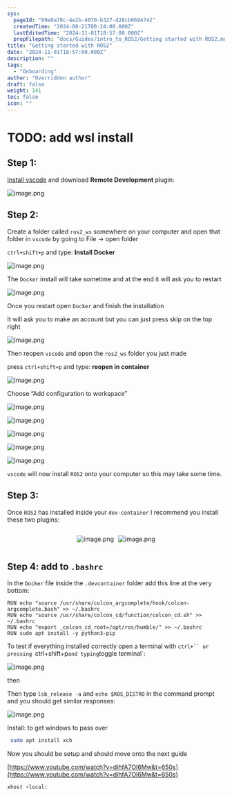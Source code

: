 ```yaml
---
sys:
  pageId: "89e0a78c-4e2b-4070-b327-d28cb0694742"
  createdTime: "2024-08-21T00:24:00.000Z"
  lastEditedTime: "2024-11-01T18:57:00.000Z"
  propFilepath: "docs/Guides/intro_to_ROS2/Getting started with ROS2.md"
title: "Getting started with ROS2"
date: "2024-11-01T18:57:00.000Z"
description: ""
tags:
  - "Onboarding"
author: "Overridden author"
draft: false
weight: 141
toc: false
icon: ""
---
```


# TODO: add wsl install

## Step 1:

[Install vscode](https://code.visualstudio.com/download) and download **Remote Development** plugin:

![image.png](https://prod-files-secure.s3.us-west-2.amazonaws.com/d518164a-d88e-44d1-a4ee-3adb3bd8bce0/efb52993-1881-4a40-b95e-6f020334f022/image.png?X-Amz-Algorithm=AWS4-HMAC-SHA256&X-Amz-Content-Sha256=UNSIGNED-PAYLOAD&X-Amz-Credential=ASIAZI2LB466WQCUEGRQ%2F20250316%2Fus-west-2%2Fs3%2Faws4_request&X-Amz-Date=20250316T150411Z&X-Amz-Expires=3600&X-Amz-Security-Token=IQoJb3JpZ2luX2VjENf%2F%2F%2F%2F%2F%2F%2F%2F%2F%2FwEaCXVzLXdlc3QtMiJIMEYCIQCz0%2F3lSeUy9%2BqN5al%2FuCwWM%2Bfbh8508Wp21gh9AT4QvgIhANEETvFlMULEfhOh2RazuKOvu%2FSaRMME5NLXUPCBxhTIKv8DCC8QABoMNjM3NDIzMTgzODA1Igw9GvPx9Ys5%2FunqtHAq3AMWabOPTkuJ%2Bca7FaXrtV7zgKee9T4bvp7hDaEz0JuaIs9cPs7W8mHPQFXkn0gKnw0ayDS686yiltoB6ow7tzqM4AX66hWemHlOxztxTMyJoasgGYPik62TuMHiRWOUR9xELC9PkiHWGc1osu6j7QEZfj7U1OFpAflZYHADm8fi%2FoMrnE7h4vik3o06jSCyWRjdr5qQLG%2F7glJQhJ7%2FYuOm0Y5ZxuUaBytN7T%2Bqgm2oGawGxRWjIpPKEOLW%2BbiKReDCMgLGiOHe%2FESu30aveLlKlddl5d7r8qMLSIikUU8vP4z3rSYfhqofu7rvlW5hDuywq4mzSgJmAw9JVIRlqYGQn%2BAXNseJRMU5Yw9x%2BHCAmcmCBneNmGk21u9SHyb6QMJe7qL9wvcAB6NNHhBFDE9ddOkNCbY1bSTzGCg9vQAFPBNKnR%2FTX9dvtuEteMRjrb6f5ssqXeqI%2FPgR0jkJLgpemEbOsagr5HsTzROmq6VKZaZq46z3YKsm9FNmSnHnoIFpstjVCyooFaq3VzaCZBI7L%2FDX8wm70UNrMgIAXAA7l6EcwkaYGtv7liBluIN6%2FWTRjtKwdcQKjYdaT385x9hr6pALecVAal1PrKJasJd0n22xeWaMvRXPe1XsaDDMvdu%2BBjqkAfKwnNoRikW6H7FTZvRqGOzR2jp%2FUsH9XcM0rUvfQ9SBy5aUOEVf67T86mS3YVjglM0gnfj73imOGR6w%2FLNgp3xCIiztBGmDJQxNF0TimqJ2G1Di97WQ07DNslma7RXzK4sI9oDVn0JWIDM3Vc9QauhuJodaPDyzZ%2F13G4GvHA4qxa%2BR3M9R7DOGOWk7qOFRP9%2Bx6AAPnssVWVCln0v58RqBo5f9&X-Amz-Signature=aa92ba39baccfbab7f292c25292a3af80fdd5c02295aa2075d4780dd4f634205&X-Amz-SignedHeaders=host&x-id=GetObject)

## Step 2:

Create a folder called `ros2_ws` somewhere on your computer and open that folder in `vscode` by going to File → open folder 

`ctrl+shift+p` and type: **Install Docker**

![image.png](https://prod-files-secure.s3.us-west-2.amazonaws.com/d518164a-d88e-44d1-a4ee-3adb3bd8bce0/2269dc0e-1cd5-47ff-bceb-c04ad9b2eab0/image.png?X-Amz-Algorithm=AWS4-HMAC-SHA256&X-Amz-Content-Sha256=UNSIGNED-PAYLOAD&X-Amz-Credential=ASIAZI2LB466WQCUEGRQ%2F20250316%2Fus-west-2%2Fs3%2Faws4_request&X-Amz-Date=20250316T150411Z&X-Amz-Expires=3600&X-Amz-Security-Token=IQoJb3JpZ2luX2VjENf%2F%2F%2F%2F%2F%2F%2F%2F%2F%2FwEaCXVzLXdlc3QtMiJIMEYCIQCz0%2F3lSeUy9%2BqN5al%2FuCwWM%2Bfbh8508Wp21gh9AT4QvgIhANEETvFlMULEfhOh2RazuKOvu%2FSaRMME5NLXUPCBxhTIKv8DCC8QABoMNjM3NDIzMTgzODA1Igw9GvPx9Ys5%2FunqtHAq3AMWabOPTkuJ%2Bca7FaXrtV7zgKee9T4bvp7hDaEz0JuaIs9cPs7W8mHPQFXkn0gKnw0ayDS686yiltoB6ow7tzqM4AX66hWemHlOxztxTMyJoasgGYPik62TuMHiRWOUR9xELC9PkiHWGc1osu6j7QEZfj7U1OFpAflZYHADm8fi%2FoMrnE7h4vik3o06jSCyWRjdr5qQLG%2F7glJQhJ7%2FYuOm0Y5ZxuUaBytN7T%2Bqgm2oGawGxRWjIpPKEOLW%2BbiKReDCMgLGiOHe%2FESu30aveLlKlddl5d7r8qMLSIikUU8vP4z3rSYfhqofu7rvlW5hDuywq4mzSgJmAw9JVIRlqYGQn%2BAXNseJRMU5Yw9x%2BHCAmcmCBneNmGk21u9SHyb6QMJe7qL9wvcAB6NNHhBFDE9ddOkNCbY1bSTzGCg9vQAFPBNKnR%2FTX9dvtuEteMRjrb6f5ssqXeqI%2FPgR0jkJLgpemEbOsagr5HsTzROmq6VKZaZq46z3YKsm9FNmSnHnoIFpstjVCyooFaq3VzaCZBI7L%2FDX8wm70UNrMgIAXAA7l6EcwkaYGtv7liBluIN6%2FWTRjtKwdcQKjYdaT385x9hr6pALecVAal1PrKJasJd0n22xeWaMvRXPe1XsaDDMvdu%2BBjqkAfKwnNoRikW6H7FTZvRqGOzR2jp%2FUsH9XcM0rUvfQ9SBy5aUOEVf67T86mS3YVjglM0gnfj73imOGR6w%2FLNgp3xCIiztBGmDJQxNF0TimqJ2G1Di97WQ07DNslma7RXzK4sI9oDVn0JWIDM3Vc9QauhuJodaPDyzZ%2F13G4GvHA4qxa%2BR3M9R7DOGOWk7qOFRP9%2Bx6AAPnssVWVCln0v58RqBo5f9&X-Amz-Signature=ea50dab4f9d69bf9521c70a8d014b2e40594a71e38f74cfc48feb3f2cc5c816e&X-Amz-SignedHeaders=host&x-id=GetObject)

The `Docker` install will take sometime and at the end it will ask you to restart

![image.png](https://prod-files-secure.s3.us-west-2.amazonaws.com/d518164a-d88e-44d1-a4ee-3adb3bd8bce0/ed233f78-be33-4b1f-b89c-9c346c0e961e/image.png?X-Amz-Algorithm=AWS4-HMAC-SHA256&X-Amz-Content-Sha256=UNSIGNED-PAYLOAD&X-Amz-Credential=ASIAZI2LB466WQCUEGRQ%2F20250316%2Fus-west-2%2Fs3%2Faws4_request&X-Amz-Date=20250316T150411Z&X-Amz-Expires=3600&X-Amz-Security-Token=IQoJb3JpZ2luX2VjENf%2F%2F%2F%2F%2F%2F%2F%2F%2F%2FwEaCXVzLXdlc3QtMiJIMEYCIQCz0%2F3lSeUy9%2BqN5al%2FuCwWM%2Bfbh8508Wp21gh9AT4QvgIhANEETvFlMULEfhOh2RazuKOvu%2FSaRMME5NLXUPCBxhTIKv8DCC8QABoMNjM3NDIzMTgzODA1Igw9GvPx9Ys5%2FunqtHAq3AMWabOPTkuJ%2Bca7FaXrtV7zgKee9T4bvp7hDaEz0JuaIs9cPs7W8mHPQFXkn0gKnw0ayDS686yiltoB6ow7tzqM4AX66hWemHlOxztxTMyJoasgGYPik62TuMHiRWOUR9xELC9PkiHWGc1osu6j7QEZfj7U1OFpAflZYHADm8fi%2FoMrnE7h4vik3o06jSCyWRjdr5qQLG%2F7glJQhJ7%2FYuOm0Y5ZxuUaBytN7T%2Bqgm2oGawGxRWjIpPKEOLW%2BbiKReDCMgLGiOHe%2FESu30aveLlKlddl5d7r8qMLSIikUU8vP4z3rSYfhqofu7rvlW5hDuywq4mzSgJmAw9JVIRlqYGQn%2BAXNseJRMU5Yw9x%2BHCAmcmCBneNmGk21u9SHyb6QMJe7qL9wvcAB6NNHhBFDE9ddOkNCbY1bSTzGCg9vQAFPBNKnR%2FTX9dvtuEteMRjrb6f5ssqXeqI%2FPgR0jkJLgpemEbOsagr5HsTzROmq6VKZaZq46z3YKsm9FNmSnHnoIFpstjVCyooFaq3VzaCZBI7L%2FDX8wm70UNrMgIAXAA7l6EcwkaYGtv7liBluIN6%2FWTRjtKwdcQKjYdaT385x9hr6pALecVAal1PrKJasJd0n22xeWaMvRXPe1XsaDDMvdu%2BBjqkAfKwnNoRikW6H7FTZvRqGOzR2jp%2FUsH9XcM0rUvfQ9SBy5aUOEVf67T86mS3YVjglM0gnfj73imOGR6w%2FLNgp3xCIiztBGmDJQxNF0TimqJ2G1Di97WQ07DNslma7RXzK4sI9oDVn0JWIDM3Vc9QauhuJodaPDyzZ%2F13G4GvHA4qxa%2BR3M9R7DOGOWk7qOFRP9%2Bx6AAPnssVWVCln0v58RqBo5f9&X-Amz-Signature=5f03b7dacb133baf7341309008f0d5e033ef45facc53805c62766ff90cd16675&X-Amz-SignedHeaders=host&x-id=GetObject)

Once you restart open `Docker` and finish the installation

It will ask you to make an account but you can just press skip on the top right

![image.png](https://prod-files-secure.s3.us-west-2.amazonaws.com/d518164a-d88e-44d1-a4ee-3adb3bd8bce0/21010ad9-1659-4fd9-9f59-9932a09b2a3d/image.png?X-Amz-Algorithm=AWS4-HMAC-SHA256&X-Amz-Content-Sha256=UNSIGNED-PAYLOAD&X-Amz-Credential=ASIAZI2LB466WQCUEGRQ%2F20250316%2Fus-west-2%2Fs3%2Faws4_request&X-Amz-Date=20250316T150412Z&X-Amz-Expires=3600&X-Amz-Security-Token=IQoJb3JpZ2luX2VjENf%2F%2F%2F%2F%2F%2F%2F%2F%2F%2FwEaCXVzLXdlc3QtMiJIMEYCIQCz0%2F3lSeUy9%2BqN5al%2FuCwWM%2Bfbh8508Wp21gh9AT4QvgIhANEETvFlMULEfhOh2RazuKOvu%2FSaRMME5NLXUPCBxhTIKv8DCC8QABoMNjM3NDIzMTgzODA1Igw9GvPx9Ys5%2FunqtHAq3AMWabOPTkuJ%2Bca7FaXrtV7zgKee9T4bvp7hDaEz0JuaIs9cPs7W8mHPQFXkn0gKnw0ayDS686yiltoB6ow7tzqM4AX66hWemHlOxztxTMyJoasgGYPik62TuMHiRWOUR9xELC9PkiHWGc1osu6j7QEZfj7U1OFpAflZYHADm8fi%2FoMrnE7h4vik3o06jSCyWRjdr5qQLG%2F7glJQhJ7%2FYuOm0Y5ZxuUaBytN7T%2Bqgm2oGawGxRWjIpPKEOLW%2BbiKReDCMgLGiOHe%2FESu30aveLlKlddl5d7r8qMLSIikUU8vP4z3rSYfhqofu7rvlW5hDuywq4mzSgJmAw9JVIRlqYGQn%2BAXNseJRMU5Yw9x%2BHCAmcmCBneNmGk21u9SHyb6QMJe7qL9wvcAB6NNHhBFDE9ddOkNCbY1bSTzGCg9vQAFPBNKnR%2FTX9dvtuEteMRjrb6f5ssqXeqI%2FPgR0jkJLgpemEbOsagr5HsTzROmq6VKZaZq46z3YKsm9FNmSnHnoIFpstjVCyooFaq3VzaCZBI7L%2FDX8wm70UNrMgIAXAA7l6EcwkaYGtv7liBluIN6%2FWTRjtKwdcQKjYdaT385x9hr6pALecVAal1PrKJasJd0n22xeWaMvRXPe1XsaDDMvdu%2BBjqkAfKwnNoRikW6H7FTZvRqGOzR2jp%2FUsH9XcM0rUvfQ9SBy5aUOEVf67T86mS3YVjglM0gnfj73imOGR6w%2FLNgp3xCIiztBGmDJQxNF0TimqJ2G1Di97WQ07DNslma7RXzK4sI9oDVn0JWIDM3Vc9QauhuJodaPDyzZ%2F13G4GvHA4qxa%2BR3M9R7DOGOWk7qOFRP9%2Bx6AAPnssVWVCln0v58RqBo5f9&X-Amz-Signature=14a3f47f5f715237069ccd93b17861b32e3606866157693892b21d75029add6b&X-Amz-SignedHeaders=host&x-id=GetObject)

Then reopen `vscode` and open the `ros2_ws` folder you just made

press `ctrl+shift+p` and type: **reopen in container**

![image.png](https://prod-files-secure.s3.us-west-2.amazonaws.com/d518164a-d88e-44d1-a4ee-3adb3bd8bce0/4e93b8c2-41ad-488c-8095-c74205196118/image.png?X-Amz-Algorithm=AWS4-HMAC-SHA256&X-Amz-Content-Sha256=UNSIGNED-PAYLOAD&X-Amz-Credential=ASIAZI2LB466WQCUEGRQ%2F20250316%2Fus-west-2%2Fs3%2Faws4_request&X-Amz-Date=20250316T150411Z&X-Amz-Expires=3600&X-Amz-Security-Token=IQoJb3JpZ2luX2VjENf%2F%2F%2F%2F%2F%2F%2F%2F%2F%2FwEaCXVzLXdlc3QtMiJIMEYCIQCz0%2F3lSeUy9%2BqN5al%2FuCwWM%2Bfbh8508Wp21gh9AT4QvgIhANEETvFlMULEfhOh2RazuKOvu%2FSaRMME5NLXUPCBxhTIKv8DCC8QABoMNjM3NDIzMTgzODA1Igw9GvPx9Ys5%2FunqtHAq3AMWabOPTkuJ%2Bca7FaXrtV7zgKee9T4bvp7hDaEz0JuaIs9cPs7W8mHPQFXkn0gKnw0ayDS686yiltoB6ow7tzqM4AX66hWemHlOxztxTMyJoasgGYPik62TuMHiRWOUR9xELC9PkiHWGc1osu6j7QEZfj7U1OFpAflZYHADm8fi%2FoMrnE7h4vik3o06jSCyWRjdr5qQLG%2F7glJQhJ7%2FYuOm0Y5ZxuUaBytN7T%2Bqgm2oGawGxRWjIpPKEOLW%2BbiKReDCMgLGiOHe%2FESu30aveLlKlddl5d7r8qMLSIikUU8vP4z3rSYfhqofu7rvlW5hDuywq4mzSgJmAw9JVIRlqYGQn%2BAXNseJRMU5Yw9x%2BHCAmcmCBneNmGk21u9SHyb6QMJe7qL9wvcAB6NNHhBFDE9ddOkNCbY1bSTzGCg9vQAFPBNKnR%2FTX9dvtuEteMRjrb6f5ssqXeqI%2FPgR0jkJLgpemEbOsagr5HsTzROmq6VKZaZq46z3YKsm9FNmSnHnoIFpstjVCyooFaq3VzaCZBI7L%2FDX8wm70UNrMgIAXAA7l6EcwkaYGtv7liBluIN6%2FWTRjtKwdcQKjYdaT385x9hr6pALecVAal1PrKJasJd0n22xeWaMvRXPe1XsaDDMvdu%2BBjqkAfKwnNoRikW6H7FTZvRqGOzR2jp%2FUsH9XcM0rUvfQ9SBy5aUOEVf67T86mS3YVjglM0gnfj73imOGR6w%2FLNgp3xCIiztBGmDJQxNF0TimqJ2G1Di97WQ07DNslma7RXzK4sI9oDVn0JWIDM3Vc9QauhuJodaPDyzZ%2F13G4GvHA4qxa%2BR3M9R7DOGOWk7qOFRP9%2Bx6AAPnssVWVCln0v58RqBo5f9&X-Amz-Signature=a8ccb10a8a1c20b287a2b2e1a48a94c3af26094f7435dc779f308a9534abab9a&X-Amz-SignedHeaders=host&x-id=GetObject)

Choose “Add configuration to workspace”

![image.png](https://prod-files-secure.s3.us-west-2.amazonaws.com/d518164a-d88e-44d1-a4ee-3adb3bd8bce0/9560b282-5060-4989-ba37-97e7b2c22476/image.png?X-Amz-Algorithm=AWS4-HMAC-SHA256&X-Amz-Content-Sha256=UNSIGNED-PAYLOAD&X-Amz-Credential=ASIAZI2LB466WQCUEGRQ%2F20250316%2Fus-west-2%2Fs3%2Faws4_request&X-Amz-Date=20250316T150412Z&X-Amz-Expires=3600&X-Amz-Security-Token=IQoJb3JpZ2luX2VjENf%2F%2F%2F%2F%2F%2F%2F%2F%2F%2FwEaCXVzLXdlc3QtMiJIMEYCIQCz0%2F3lSeUy9%2BqN5al%2FuCwWM%2Bfbh8508Wp21gh9AT4QvgIhANEETvFlMULEfhOh2RazuKOvu%2FSaRMME5NLXUPCBxhTIKv8DCC8QABoMNjM3NDIzMTgzODA1Igw9GvPx9Ys5%2FunqtHAq3AMWabOPTkuJ%2Bca7FaXrtV7zgKee9T4bvp7hDaEz0JuaIs9cPs7W8mHPQFXkn0gKnw0ayDS686yiltoB6ow7tzqM4AX66hWemHlOxztxTMyJoasgGYPik62TuMHiRWOUR9xELC9PkiHWGc1osu6j7QEZfj7U1OFpAflZYHADm8fi%2FoMrnE7h4vik3o06jSCyWRjdr5qQLG%2F7glJQhJ7%2FYuOm0Y5ZxuUaBytN7T%2Bqgm2oGawGxRWjIpPKEOLW%2BbiKReDCMgLGiOHe%2FESu30aveLlKlddl5d7r8qMLSIikUU8vP4z3rSYfhqofu7rvlW5hDuywq4mzSgJmAw9JVIRlqYGQn%2BAXNseJRMU5Yw9x%2BHCAmcmCBneNmGk21u9SHyb6QMJe7qL9wvcAB6NNHhBFDE9ddOkNCbY1bSTzGCg9vQAFPBNKnR%2FTX9dvtuEteMRjrb6f5ssqXeqI%2FPgR0jkJLgpemEbOsagr5HsTzROmq6VKZaZq46z3YKsm9FNmSnHnoIFpstjVCyooFaq3VzaCZBI7L%2FDX8wm70UNrMgIAXAA7l6EcwkaYGtv7liBluIN6%2FWTRjtKwdcQKjYdaT385x9hr6pALecVAal1PrKJasJd0n22xeWaMvRXPe1XsaDDMvdu%2BBjqkAfKwnNoRikW6H7FTZvRqGOzR2jp%2FUsH9XcM0rUvfQ9SBy5aUOEVf67T86mS3YVjglM0gnfj73imOGR6w%2FLNgp3xCIiztBGmDJQxNF0TimqJ2G1Di97WQ07DNslma7RXzK4sI9oDVn0JWIDM3Vc9QauhuJodaPDyzZ%2F13G4GvHA4qxa%2BR3M9R7DOGOWk7qOFRP9%2Bx6AAPnssVWVCln0v58RqBo5f9&X-Amz-Signature=2ec69fc1fc25330501b864cdda50f7c3fdf8d4a4b10fea879192be7939097147&X-Amz-SignedHeaders=host&x-id=GetObject)

![image.png](https://prod-files-secure.s3.us-west-2.amazonaws.com/d518164a-d88e-44d1-a4ee-3adb3bd8bce0/2ee63f81-886b-48e8-a553-dc6e5eac99e4/image.png?X-Amz-Algorithm=AWS4-HMAC-SHA256&X-Amz-Content-Sha256=UNSIGNED-PAYLOAD&X-Amz-Credential=ASIAZI2LB466WQCUEGRQ%2F20250316%2Fus-west-2%2Fs3%2Faws4_request&X-Amz-Date=20250316T150411Z&X-Amz-Expires=3600&X-Amz-Security-Token=IQoJb3JpZ2luX2VjENf%2F%2F%2F%2F%2F%2F%2F%2F%2F%2FwEaCXVzLXdlc3QtMiJIMEYCIQCz0%2F3lSeUy9%2BqN5al%2FuCwWM%2Bfbh8508Wp21gh9AT4QvgIhANEETvFlMULEfhOh2RazuKOvu%2FSaRMME5NLXUPCBxhTIKv8DCC8QABoMNjM3NDIzMTgzODA1Igw9GvPx9Ys5%2FunqtHAq3AMWabOPTkuJ%2Bca7FaXrtV7zgKee9T4bvp7hDaEz0JuaIs9cPs7W8mHPQFXkn0gKnw0ayDS686yiltoB6ow7tzqM4AX66hWemHlOxztxTMyJoasgGYPik62TuMHiRWOUR9xELC9PkiHWGc1osu6j7QEZfj7U1OFpAflZYHADm8fi%2FoMrnE7h4vik3o06jSCyWRjdr5qQLG%2F7glJQhJ7%2FYuOm0Y5ZxuUaBytN7T%2Bqgm2oGawGxRWjIpPKEOLW%2BbiKReDCMgLGiOHe%2FESu30aveLlKlddl5d7r8qMLSIikUU8vP4z3rSYfhqofu7rvlW5hDuywq4mzSgJmAw9JVIRlqYGQn%2BAXNseJRMU5Yw9x%2BHCAmcmCBneNmGk21u9SHyb6QMJe7qL9wvcAB6NNHhBFDE9ddOkNCbY1bSTzGCg9vQAFPBNKnR%2FTX9dvtuEteMRjrb6f5ssqXeqI%2FPgR0jkJLgpemEbOsagr5HsTzROmq6VKZaZq46z3YKsm9FNmSnHnoIFpstjVCyooFaq3VzaCZBI7L%2FDX8wm70UNrMgIAXAA7l6EcwkaYGtv7liBluIN6%2FWTRjtKwdcQKjYdaT385x9hr6pALecVAal1PrKJasJd0n22xeWaMvRXPe1XsaDDMvdu%2BBjqkAfKwnNoRikW6H7FTZvRqGOzR2jp%2FUsH9XcM0rUvfQ9SBy5aUOEVf67T86mS3YVjglM0gnfj73imOGR6w%2FLNgp3xCIiztBGmDJQxNF0TimqJ2G1Di97WQ07DNslma7RXzK4sI9oDVn0JWIDM3Vc9QauhuJodaPDyzZ%2F13G4GvHA4qxa%2BR3M9R7DOGOWk7qOFRP9%2Bx6AAPnssVWVCln0v58RqBo5f9&X-Amz-Signature=02f67a64dcc8106a977cc0e672dc39eadb6afd5784f459e634af80a67ea6e3b8&X-Amz-SignedHeaders=host&x-id=GetObject)

![image.png](https://prod-files-secure.s3.us-west-2.amazonaws.com/d518164a-d88e-44d1-a4ee-3adb3bd8bce0/ae1580b2-b048-407e-aed9-b584224a7a04/image.png?X-Amz-Algorithm=AWS4-HMAC-SHA256&X-Amz-Content-Sha256=UNSIGNED-PAYLOAD&X-Amz-Credential=ASIAZI2LB466WQCUEGRQ%2F20250316%2Fus-west-2%2Fs3%2Faws4_request&X-Amz-Date=20250316T150411Z&X-Amz-Expires=3600&X-Amz-Security-Token=IQoJb3JpZ2luX2VjENf%2F%2F%2F%2F%2F%2F%2F%2F%2F%2FwEaCXVzLXdlc3QtMiJIMEYCIQCz0%2F3lSeUy9%2BqN5al%2FuCwWM%2Bfbh8508Wp21gh9AT4QvgIhANEETvFlMULEfhOh2RazuKOvu%2FSaRMME5NLXUPCBxhTIKv8DCC8QABoMNjM3NDIzMTgzODA1Igw9GvPx9Ys5%2FunqtHAq3AMWabOPTkuJ%2Bca7FaXrtV7zgKee9T4bvp7hDaEz0JuaIs9cPs7W8mHPQFXkn0gKnw0ayDS686yiltoB6ow7tzqM4AX66hWemHlOxztxTMyJoasgGYPik62TuMHiRWOUR9xELC9PkiHWGc1osu6j7QEZfj7U1OFpAflZYHADm8fi%2FoMrnE7h4vik3o06jSCyWRjdr5qQLG%2F7glJQhJ7%2FYuOm0Y5ZxuUaBytN7T%2Bqgm2oGawGxRWjIpPKEOLW%2BbiKReDCMgLGiOHe%2FESu30aveLlKlddl5d7r8qMLSIikUU8vP4z3rSYfhqofu7rvlW5hDuywq4mzSgJmAw9JVIRlqYGQn%2BAXNseJRMU5Yw9x%2BHCAmcmCBneNmGk21u9SHyb6QMJe7qL9wvcAB6NNHhBFDE9ddOkNCbY1bSTzGCg9vQAFPBNKnR%2FTX9dvtuEteMRjrb6f5ssqXeqI%2FPgR0jkJLgpemEbOsagr5HsTzROmq6VKZaZq46z3YKsm9FNmSnHnoIFpstjVCyooFaq3VzaCZBI7L%2FDX8wm70UNrMgIAXAA7l6EcwkaYGtv7liBluIN6%2FWTRjtKwdcQKjYdaT385x9hr6pALecVAal1PrKJasJd0n22xeWaMvRXPe1XsaDDMvdu%2BBjqkAfKwnNoRikW6H7FTZvRqGOzR2jp%2FUsH9XcM0rUvfQ9SBy5aUOEVf67T86mS3YVjglM0gnfj73imOGR6w%2FLNgp3xCIiztBGmDJQxNF0TimqJ2G1Di97WQ07DNslma7RXzK4sI9oDVn0JWIDM3Vc9QauhuJodaPDyzZ%2F13G4GvHA4qxa%2BR3M9R7DOGOWk7qOFRP9%2Bx6AAPnssVWVCln0v58RqBo5f9&X-Amz-Signature=8cb978478a5177ebe52f09a035c85a59eea41dd837d01f55dc85a9725116273d&X-Amz-SignedHeaders=host&x-id=GetObject)

![image.png](https://prod-files-secure.s3.us-west-2.amazonaws.com/d518164a-d88e-44d1-a4ee-3adb3bd8bce0/53255b28-f75e-430f-b9e3-c0ac8577e42b/image.png?X-Amz-Algorithm=AWS4-HMAC-SHA256&X-Amz-Content-Sha256=UNSIGNED-PAYLOAD&X-Amz-Credential=ASIAZI2LB466WQCUEGRQ%2F20250316%2Fus-west-2%2Fs3%2Faws4_request&X-Amz-Date=20250316T150411Z&X-Amz-Expires=3600&X-Amz-Security-Token=IQoJb3JpZ2luX2VjENf%2F%2F%2F%2F%2F%2F%2F%2F%2F%2FwEaCXVzLXdlc3QtMiJIMEYCIQCz0%2F3lSeUy9%2BqN5al%2FuCwWM%2Bfbh8508Wp21gh9AT4QvgIhANEETvFlMULEfhOh2RazuKOvu%2FSaRMME5NLXUPCBxhTIKv8DCC8QABoMNjM3NDIzMTgzODA1Igw9GvPx9Ys5%2FunqtHAq3AMWabOPTkuJ%2Bca7FaXrtV7zgKee9T4bvp7hDaEz0JuaIs9cPs7W8mHPQFXkn0gKnw0ayDS686yiltoB6ow7tzqM4AX66hWemHlOxztxTMyJoasgGYPik62TuMHiRWOUR9xELC9PkiHWGc1osu6j7QEZfj7U1OFpAflZYHADm8fi%2FoMrnE7h4vik3o06jSCyWRjdr5qQLG%2F7glJQhJ7%2FYuOm0Y5ZxuUaBytN7T%2Bqgm2oGawGxRWjIpPKEOLW%2BbiKReDCMgLGiOHe%2FESu30aveLlKlddl5d7r8qMLSIikUU8vP4z3rSYfhqofu7rvlW5hDuywq4mzSgJmAw9JVIRlqYGQn%2BAXNseJRMU5Yw9x%2BHCAmcmCBneNmGk21u9SHyb6QMJe7qL9wvcAB6NNHhBFDE9ddOkNCbY1bSTzGCg9vQAFPBNKnR%2FTX9dvtuEteMRjrb6f5ssqXeqI%2FPgR0jkJLgpemEbOsagr5HsTzROmq6VKZaZq46z3YKsm9FNmSnHnoIFpstjVCyooFaq3VzaCZBI7L%2FDX8wm70UNrMgIAXAA7l6EcwkaYGtv7liBluIN6%2FWTRjtKwdcQKjYdaT385x9hr6pALecVAal1PrKJasJd0n22xeWaMvRXPe1XsaDDMvdu%2BBjqkAfKwnNoRikW6H7FTZvRqGOzR2jp%2FUsH9XcM0rUvfQ9SBy5aUOEVf67T86mS3YVjglM0gnfj73imOGR6w%2FLNgp3xCIiztBGmDJQxNF0TimqJ2G1Di97WQ07DNslma7RXzK4sI9oDVn0JWIDM3Vc9QauhuJodaPDyzZ%2F13G4GvHA4qxa%2BR3M9R7DOGOWk7qOFRP9%2Bx6AAPnssVWVCln0v58RqBo5f9&X-Amz-Signature=5fe1bfcf304654477f4cadc0b5371159acddcdd1df81b801e450bd8042026a9b&X-Amz-SignedHeaders=host&x-id=GetObject)

![image.png](https://prod-files-secure.s3.us-west-2.amazonaws.com/d518164a-d88e-44d1-a4ee-3adb3bd8bce0/7c562767-5af9-4ffb-97d1-327bcdf4ee00/image.png?X-Amz-Algorithm=AWS4-HMAC-SHA256&X-Amz-Content-Sha256=UNSIGNED-PAYLOAD&X-Amz-Credential=ASIAZI2LB466WQCUEGRQ%2F20250316%2Fus-west-2%2Fs3%2Faws4_request&X-Amz-Date=20250316T150412Z&X-Amz-Expires=3600&X-Amz-Security-Token=IQoJb3JpZ2luX2VjENf%2F%2F%2F%2F%2F%2F%2F%2F%2F%2FwEaCXVzLXdlc3QtMiJIMEYCIQCz0%2F3lSeUy9%2BqN5al%2FuCwWM%2Bfbh8508Wp21gh9AT4QvgIhANEETvFlMULEfhOh2RazuKOvu%2FSaRMME5NLXUPCBxhTIKv8DCC8QABoMNjM3NDIzMTgzODA1Igw9GvPx9Ys5%2FunqtHAq3AMWabOPTkuJ%2Bca7FaXrtV7zgKee9T4bvp7hDaEz0JuaIs9cPs7W8mHPQFXkn0gKnw0ayDS686yiltoB6ow7tzqM4AX66hWemHlOxztxTMyJoasgGYPik62TuMHiRWOUR9xELC9PkiHWGc1osu6j7QEZfj7U1OFpAflZYHADm8fi%2FoMrnE7h4vik3o06jSCyWRjdr5qQLG%2F7glJQhJ7%2FYuOm0Y5ZxuUaBytN7T%2Bqgm2oGawGxRWjIpPKEOLW%2BbiKReDCMgLGiOHe%2FESu30aveLlKlddl5d7r8qMLSIikUU8vP4z3rSYfhqofu7rvlW5hDuywq4mzSgJmAw9JVIRlqYGQn%2BAXNseJRMU5Yw9x%2BHCAmcmCBneNmGk21u9SHyb6QMJe7qL9wvcAB6NNHhBFDE9ddOkNCbY1bSTzGCg9vQAFPBNKnR%2FTX9dvtuEteMRjrb6f5ssqXeqI%2FPgR0jkJLgpemEbOsagr5HsTzROmq6VKZaZq46z3YKsm9FNmSnHnoIFpstjVCyooFaq3VzaCZBI7L%2FDX8wm70UNrMgIAXAA7l6EcwkaYGtv7liBluIN6%2FWTRjtKwdcQKjYdaT385x9hr6pALecVAal1PrKJasJd0n22xeWaMvRXPe1XsaDDMvdu%2BBjqkAfKwnNoRikW6H7FTZvRqGOzR2jp%2FUsH9XcM0rUvfQ9SBy5aUOEVf67T86mS3YVjglM0gnfj73imOGR6w%2FLNgp3xCIiztBGmDJQxNF0TimqJ2G1Di97WQ07DNslma7RXzK4sI9oDVn0JWIDM3Vc9QauhuJodaPDyzZ%2F13G4GvHA4qxa%2BR3M9R7DOGOWk7qOFRP9%2Bx6AAPnssVWVCln0v58RqBo5f9&X-Amz-Signature=dc09655a1e6115c0bb3725586cdea206de1b427e0888f712203dc1e0e2df2020&X-Amz-SignedHeaders=host&x-id=GetObject)

`vscode` will now install `ROS2` onto your computer so this may take some time.

## Step 3:

Once `ROS2` has installed inside your `dev-container` I recommend you install these two plugins:

<div style="display: flex;flex-direction: row; column-gap:10px; max-width: 630px;justify-content: center;">
<div>

![image.png](https://prod-files-secure.s3.us-west-2.amazonaws.com/d518164a-d88e-44d1-a4ee-3adb3bd8bce0/3fc3d550-5a54-4ba1-ba6b-faa01cdb7369/image.png?X-Amz-Algorithm=AWS4-HMAC-SHA256&X-Amz-Content-Sha256=UNSIGNED-PAYLOAD&X-Amz-Credential=ASIAZI2LB466WJWAAEFF%2F20250316%2Fus-west-2%2Fs3%2Faws4_request&X-Amz-Date=20250316T150413Z&X-Amz-Expires=3600&X-Amz-Security-Token=IQoJb3JpZ2luX2VjENf%2F%2F%2F%2F%2F%2F%2F%2F%2F%2FwEaCXVzLXdlc3QtMiJGMEQCIALGRkWdwSS%2F0i7nHFqDRci7f%2BqCPjp0r83NNe6iiJ7AAiAbBY1%2BAJ11jd7FmUM8GKJ6sCK39D1yX2nL%2B%2BeZVXXeBir%2FAwgvEAAaDDYzNzQyMzE4MzgwNSIMLQt%2FU5m0mli%2Fr4MXKtwDyQSd7kf2zMocJ9OY0dxVjq2a4zsqjsN4UwuCmMlEjpape0%2F0AdvZpF32Yz3I9T5QsIwE6yi28OGuU0DJYP1tYHLK%2BZGoHDXE4GQSz1XrlNEkYJDHMGrkPcGR0u%2FeSLWsA7QrJV%2Bpkthlxf%2BgneqlV7coDgI6OG5oSYvzMcNgA3dFhD%2BbBtAT5crWXtvw4iCClIgx%2FZmUNbPCZlO9AbB35zMVMTS9ssKs1I5GJDuE9VsPVF%2BxB%2BXY1UbEJp%2B2iYuFWK2cPS0s2WG1CrO7lgEY1dUgbi68UHjqtr2b3q6%2F4qrCbmKH9DY8k52fK6OnRrlXEqbCGxdzg7HfmrXF00UazHnZxDxuXWjYHjXaJnvkYxiHBTKD5DD9xO9ASRutVpeIAY2qcgXJtronJaxBwV0cwDoOeXANqIL8YPuRVsWVUmWdhpZrT4ZOE7l8kijrWGoP1LeoGnRJxIeZTjE%2FWapRVDkYYpmfgdML2PFnCR0t2DKfVsDDR9OBbFRvx99o0FD1AO0czymudWtjM2B8h4SobIi9tjuysDTRpnmnphb1u64T%2FPrEX%2BgB7n9ilBTcNeZquQmliZHUpmbnSObK2g%2FOrdLIkcUdXVitp%2Fp2HAkUuSjGM3Kp34VrPSuiTvswtb3bvgY6pgGQeW04HSjIBrSAUbso4xA1mSpcYl55HFM3Xyxcb7mDCJAFsut4lie861SPAFVWreYwFH%2F42zHYQgJJ9ICXQVKI8TcZEGC59T8sKO422HoXLR2bL0ros9%2FaF8anEa2TYZCZ8Nt7YcfZsuxgd4sxc0ALiMsu0fBH0MbofsxmIxoxbtMNy5iVrQpaCmvCd2CQXxS7EecHoUn3p%2B43dNWQT8Bhmx4xkF19&X-Amz-Signature=747a3ab604d783af21fedc70e6273d6be749afe248fae513c5b05a4ac3496382&X-Amz-SignedHeaders=host&x-id=GetObject)

</div>
<div>

![image.png](https://prod-files-secure.s3.us-west-2.amazonaws.com/d518164a-d88e-44d1-a4ee-3adb3bd8bce0/d994cc66-13c2-4093-a5a3-f84cf4601a82/image.png?X-Amz-Algorithm=AWS4-HMAC-SHA256&X-Amz-Content-Sha256=UNSIGNED-PAYLOAD&X-Amz-Credential=ASIAZI2LB4666G3SE5SL%2F20250316%2Fus-west-2%2Fs3%2Faws4_request&X-Amz-Date=20250316T150414Z&X-Amz-Expires=3600&X-Amz-Security-Token=IQoJb3JpZ2luX2VjENf%2F%2F%2F%2F%2F%2F%2F%2F%2F%2FwEaCXVzLXdlc3QtMiJHMEUCIGxVuA7ByDCpCEK1kr0hj%2FeADzEai3z9wEN7XaJ0VJ%2FXAiEAq%2FRCxOYFduadN24budpmDfcKzAK7IhsdGYddZc%2Bu%2B%2BYq%2FwMIMBAAGgw2Mzc0MjMxODM4MDUiDKDpBNmVRUfXGAYIxCrcA09wFXlLLdURLgk4DHWkg1aSSKIdDCXNUIGWSuaPmgWvqgobXdUek78Kg3IEER5KV1YGtwh7HsV9iNZxtHhOb5YcbjQHmzhrSWOgp099fYt9rAiPd3a9DRJlAUuZhHZnj3Hm5IRSxBCbSJRS8CPqFKAWPY7OgVyBDwB1KmR96IgiWg67m57mRL83bWbbD46Bd7PWtgg%2FzHNTEyrawl0zf4LYWQ2h7DyBU3xi53bzFgdH6rUXg8Ut1%2F5LnwrzJ6FEdV9wfYGR3IxdJDeoudvgVcA9iLpl%2BW3v9CMHO9ol1XXHRPBw%2BmW8sHbm8fvnJ8ckxWsfCitjmx9YwC86hmT8CpXvHNTpSgGWrVz8Xz4xsSZuEpyg9LyYBGcMQf%2FlNApbyNUK3gjJWXHwBQpp2bCF%2BFvFdPDmowdICBGtPhBtJsAiSnPhL%2FWbqo%2F0tNJ1zgIVWCrVJ3CPvSyr0njk%2BsAlCrHyA0PVr%2B9Iz%2F8Jlpki8TxpF7sqk8iCI%2Fa0AifiteZKuhp1nEb45%2Bagy2VT7vBWokSjHhhBFYJ%2FNCRf7zBJOmSGBa76M8lOkUhMOX%2BHRrMMQ0IRJJZqolj%2FO6%2B7aIz%2F21mJvZE1UA3hBRjLT%2Fpk8khZxb%2Fy%2BqiuU5FDo9kRMMS9274GOqUBeLLqmHOUucf%2FgPO%2B%2Ff6N23cuUx3AR1Q%2BuIUSuXedd7UV1ZDogsZUsscYsPRTptXwBJgeNIosv1R1NaT1eyRDi8J8ZXDbPItgkHgZ5mFeMUqgc4OTGK9b5Rml03oZiFDSbAveXZUxMUSxniVl4IExtEgb4gmYlWB4m5VP96m3FgFQIIvz8pGPDLEg0kJQC6MP%2BBTdaLJdPQpTUR8%2BECv%2FWeoj7pTO&X-Amz-Signature=4840990281c3a156e0709a2e262461d12bf58aa2edfde24e617f4a97bed11a1e&X-Amz-SignedHeaders=host&x-id=GetObject)

</div>
</div>

## Step 4: add to `.bashrc`

In the `Docker` file inside the `.devcontainer` folder add this line at the very bottom: 

```docker
RUN echo "source /usr/share/colcon_argcomplete/hook/colcon-argcomplete.bash" >> ~/.bashrc
RUN echo "source /usr/share/colcon_cd/function/colcon_cd.sh" >> ~/.bashrc
RUN echo "export _colcon_cd_root=/opt/ros/humble/" >> ~/.bashrc
RUN sudo apt install -y python3-pip 
```

To test if everything installed correctly open a terminal with `ctrl+`` or pressing `ctrl+shift+p` and typing `toggle terminal`:

![image.png](https://prod-files-secure.s3.us-west-2.amazonaws.com/d518164a-d88e-44d1-a4ee-3adb3bd8bce0/6a4943d8-b04e-4c02-9a58-775f3384d1a5/image.png?X-Amz-Algorithm=AWS4-HMAC-SHA256&X-Amz-Content-Sha256=UNSIGNED-PAYLOAD&X-Amz-Credential=ASIAZI2LB466WQCUEGRQ%2F20250316%2Fus-west-2%2Fs3%2Faws4_request&X-Amz-Date=20250316T150411Z&X-Amz-Expires=3600&X-Amz-Security-Token=IQoJb3JpZ2luX2VjENf%2F%2F%2F%2F%2F%2F%2F%2F%2F%2FwEaCXVzLXdlc3QtMiJIMEYCIQCz0%2F3lSeUy9%2BqN5al%2FuCwWM%2Bfbh8508Wp21gh9AT4QvgIhANEETvFlMULEfhOh2RazuKOvu%2FSaRMME5NLXUPCBxhTIKv8DCC8QABoMNjM3NDIzMTgzODA1Igw9GvPx9Ys5%2FunqtHAq3AMWabOPTkuJ%2Bca7FaXrtV7zgKee9T4bvp7hDaEz0JuaIs9cPs7W8mHPQFXkn0gKnw0ayDS686yiltoB6ow7tzqM4AX66hWemHlOxztxTMyJoasgGYPik62TuMHiRWOUR9xELC9PkiHWGc1osu6j7QEZfj7U1OFpAflZYHADm8fi%2FoMrnE7h4vik3o06jSCyWRjdr5qQLG%2F7glJQhJ7%2FYuOm0Y5ZxuUaBytN7T%2Bqgm2oGawGxRWjIpPKEOLW%2BbiKReDCMgLGiOHe%2FESu30aveLlKlddl5d7r8qMLSIikUU8vP4z3rSYfhqofu7rvlW5hDuywq4mzSgJmAw9JVIRlqYGQn%2BAXNseJRMU5Yw9x%2BHCAmcmCBneNmGk21u9SHyb6QMJe7qL9wvcAB6NNHhBFDE9ddOkNCbY1bSTzGCg9vQAFPBNKnR%2FTX9dvtuEteMRjrb6f5ssqXeqI%2FPgR0jkJLgpemEbOsagr5HsTzROmq6VKZaZq46z3YKsm9FNmSnHnoIFpstjVCyooFaq3VzaCZBI7L%2FDX8wm70UNrMgIAXAA7l6EcwkaYGtv7liBluIN6%2FWTRjtKwdcQKjYdaT385x9hr6pALecVAal1PrKJasJd0n22xeWaMvRXPe1XsaDDMvdu%2BBjqkAfKwnNoRikW6H7FTZvRqGOzR2jp%2FUsH9XcM0rUvfQ9SBy5aUOEVf67T86mS3YVjglM0gnfj73imOGR6w%2FLNgp3xCIiztBGmDJQxNF0TimqJ2G1Di97WQ07DNslma7RXzK4sI9oDVn0JWIDM3Vc9QauhuJodaPDyzZ%2F13G4GvHA4qxa%2BR3M9R7DOGOWk7qOFRP9%2Bx6AAPnssVWVCln0v58RqBo5f9&X-Amz-Signature=20d38487e443ddf118a5fd20ad398aec18e5f08d1575cf9bddcc83ae0814902c&X-Amz-SignedHeaders=host&x-id=GetObject)

then 

Then type `lsb_release -a` and `echo $ROS_DISTRO` in the command prompt and you should get similar responses:

![image.png](https://prod-files-secure.s3.us-west-2.amazonaws.com/d518164a-d88e-44d1-a4ee-3adb3bd8bce0/3e635dec-a805-4e85-8b9e-d000e5b71a4e/image.png?X-Amz-Algorithm=AWS4-HMAC-SHA256&X-Amz-Content-Sha256=UNSIGNED-PAYLOAD&X-Amz-Credential=ASIAZI2LB466WQCUEGRQ%2F20250316%2Fus-west-2%2Fs3%2Faws4_request&X-Amz-Date=20250316T150412Z&X-Amz-Expires=3600&X-Amz-Security-Token=IQoJb3JpZ2luX2VjENf%2F%2F%2F%2F%2F%2F%2F%2F%2F%2FwEaCXVzLXdlc3QtMiJIMEYCIQCz0%2F3lSeUy9%2BqN5al%2FuCwWM%2Bfbh8508Wp21gh9AT4QvgIhANEETvFlMULEfhOh2RazuKOvu%2FSaRMME5NLXUPCBxhTIKv8DCC8QABoMNjM3NDIzMTgzODA1Igw9GvPx9Ys5%2FunqtHAq3AMWabOPTkuJ%2Bca7FaXrtV7zgKee9T4bvp7hDaEz0JuaIs9cPs7W8mHPQFXkn0gKnw0ayDS686yiltoB6ow7tzqM4AX66hWemHlOxztxTMyJoasgGYPik62TuMHiRWOUR9xELC9PkiHWGc1osu6j7QEZfj7U1OFpAflZYHADm8fi%2FoMrnE7h4vik3o06jSCyWRjdr5qQLG%2F7glJQhJ7%2FYuOm0Y5ZxuUaBytN7T%2Bqgm2oGawGxRWjIpPKEOLW%2BbiKReDCMgLGiOHe%2FESu30aveLlKlddl5d7r8qMLSIikUU8vP4z3rSYfhqofu7rvlW5hDuywq4mzSgJmAw9JVIRlqYGQn%2BAXNseJRMU5Yw9x%2BHCAmcmCBneNmGk21u9SHyb6QMJe7qL9wvcAB6NNHhBFDE9ddOkNCbY1bSTzGCg9vQAFPBNKnR%2FTX9dvtuEteMRjrb6f5ssqXeqI%2FPgR0jkJLgpemEbOsagr5HsTzROmq6VKZaZq46z3YKsm9FNmSnHnoIFpstjVCyooFaq3VzaCZBI7L%2FDX8wm70UNrMgIAXAA7l6EcwkaYGtv7liBluIN6%2FWTRjtKwdcQKjYdaT385x9hr6pALecVAal1PrKJasJd0n22xeWaMvRXPe1XsaDDMvdu%2BBjqkAfKwnNoRikW6H7FTZvRqGOzR2jp%2FUsH9XcM0rUvfQ9SBy5aUOEVf67T86mS3YVjglM0gnfj73imOGR6w%2FLNgp3xCIiztBGmDJQxNF0TimqJ2G1Di97WQ07DNslma7RXzK4sI9oDVn0JWIDM3Vc9QauhuJodaPDyzZ%2F13G4GvHA4qxa%2BR3M9R7DOGOWk7qOFRP9%2Bx6AAPnssVWVCln0v58RqBo5f9&X-Amz-Signature=df25b6bb1d050491fb068eea354082bb249e6d3c2915f3379f6151acbc6570c8&X-Amz-SignedHeaders=host&x-id=GetObject)

Install:  to get windows to pass over

```bash
 sudo apt install xcb
```

Now you should be setup and should move onto the next guide 

[https://www.youtube.com/watch?v=dihfA7Ol6Mw&t=650s](https://www.youtube.com/watch?v=dihfA7Ol6Mw&t=650s)

```python
xhost +local:
```
